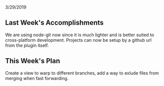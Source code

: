 3/29/2019

## Last Week's Accomplishments

We are using node-git now since it is much lighter and is better suited to cross-platform development. Projects can now be setup by a github url from the plugin itself.

## This Week's Plan

Create a view to warp to different branches, add a way to exlude files from merging when fast forwarding.
